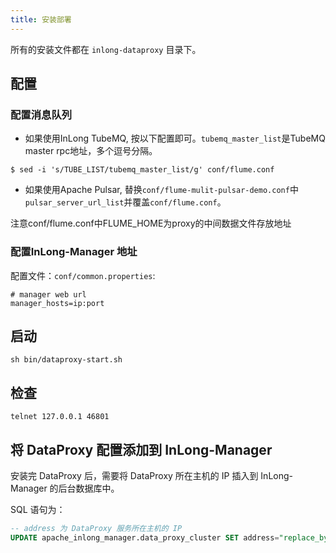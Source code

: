 ```yaml
---
title: 安装部署
---
```


所有的安装文件都在 `inlong-dataproxy` 目录下。

## 配置

### 配置消息队列

- 如果使用InLong TubeMQ, 按以下配置即可。`tubemq_master_list`是TubeMQ master rpc地址，多个逗号分隔。
```
$ sed -i 's/TUBE_LIST/tubemq_master_list/g' conf/flume.conf
```
- 如果使用Apache Pulsar, 替换`conf/flume-mulit-pulsar-demo.conf`中`pulsar_server_url_list`并覆盖`conf/flume.conf`。

注意conf/flume.conf中FLUME_HOME为proxy的中间数据文件存放地址

### 配置InLong-Manager 地址

配置文件：`conf/common.properties`:
```
# manager web url 
manager_hosts=ip:port 
```

## 启动

```
sh bin/dataproxy-start.sh
```

## 检查

```
telnet 127.0.0.1 46801
```

## 将 DataProxy 配置添加到 InLong-Manager

安装完 DataProxy 后，需要将 DataProxy 所在主机的 IP 插入到 InLong-Manager 的后台数据库中。

SQL 语句为：

```sql
-- address 为 DataProxy 服务所在主机的 IP
UPDATE apache_inlong_manager.data_proxy_cluster SET address="replace_by_dataproxy_ip" WHERE name="default_dataproxy";
```

